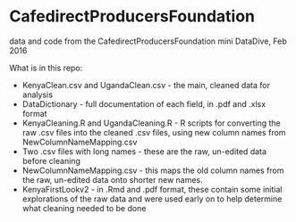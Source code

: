 # CafedirectProducersFoundation
data and code from the CafedirectProducersFoundation mini DataDive, Feb 2016

What is in this repo:
* KenyaClean.csv and UgandaClean.csv - the main, cleaned data for analysis
* DataDictionary - full documentation of each field, in .pdf and .xlsx format
* KenyaCleaning.R and UgandaCleaning.R - R scripts for converting the raw .csv files into the cleaned .csv files, using new column names from NewColumnNameMapping.csv
* Two .csv files with long names - these are the raw, un-edited data before cleaning
* NewColumnNameMapping.csv - this maps the old column names from the raw, un-edited data onto shorter new names.
* KenyaFirstLookv2 - in .Rmd and .pdf format, these contain some initial explorations of the raw data and were used early on to help determine what cleaning needed to be done
